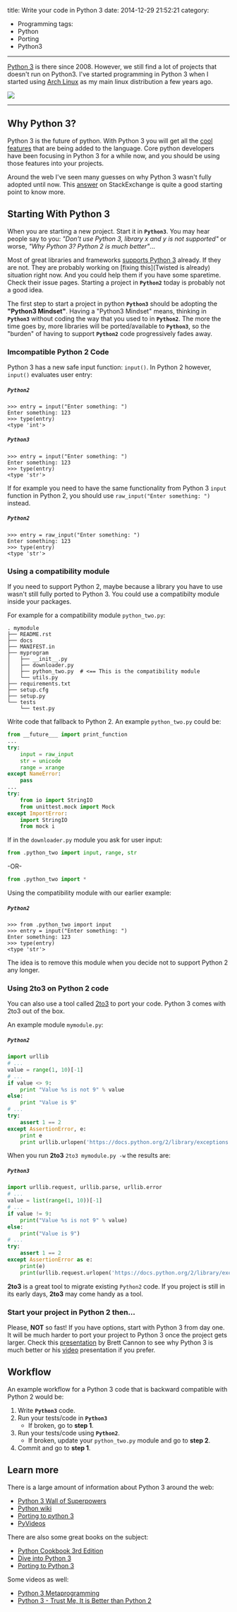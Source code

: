 title: Write your code in Python 3
date: 2014-12-29 21:52:21
category:
- Programming
tags:
- Python
- Porting
- Python3
---

[Python 3](https://www.python.org/download/releases/3.0/) is there since 2008. However, we still find a lot of projects that doesn't run on Python3. I've started programming in Python 3 when I started using [Arch Linux](https://www.archlinux.org/) as my main linux distribution a few years ago.


![](python3.svg)

----------


## Why Python 3?

Python 3 is the future of python. With Python 3 you will get all the [cool features](http://asmeurer.github.io/python3-presentation/slides.html#1) that are being added to the language. Core python developers have been focusing in Python 3 for a while now, and you should be using those features into your projects.

Around the web I've seen many guesses on why Python 3 wasn't fully adopted until now. This [answer](http://programmers.stackexchange.com/a/63935) on StackExchange is quite a good starting point to know more.


## Starting With Python 3

When you are starting a new project. Start it in **`Python3`**. You may hear people say to you: *"Don't use Python 3, library x and y is not supported"* or worse, *"Why Python 3? Python 2 is much better"*...

Most of great libraries and frameworks [supports Python 3](https://python3wos.appspot.com/) already. If they are not. They are probably working on [fixing this](Twisted is already) situation right now. And you could help them if you have some sparetime. Check their issue pages. Starting a project in **`Python2`** today is probably not a good idea.

The first step to start a project in python **`Python3`** should be adopting the **"Python3 Mindset"**. Having a "Python3 Mindset" means, thinking in **`Python3`** without coding the way that you used to in **`Python2`**. The more the time goes by, more libraries will be ported/available to **`Python3`**, so the "burden" of having to support **`Python2`** code progressively fades away.


### Imcompatible Python 2 Code

Python 3 has a new safe input function: `input()`. In Python 2 however, `input()` evaluates user entry:

##### `Python2`

    >>> entry = input("Enter something: ")
    Enter something: 123
    >>> type(entry)
    <type 'int'>

##### `Python3`

    >>> entry = input("Enter something: ")
    Enter something: 123
    >>> type(entry)
    <type 'str'>

If for example you need to have the same functionality from Python 3 `input` function in Python 2, you should use `raw_input("Enter something: ")` instead.

##### `Python2`

    >>> entry = raw_input("Enter something: ")
    Enter something: 123
    >>> type(entry)
    <type 'str'>

### Using a compatibility module

If you need to support Python 2, maybe because a library you have to use wasn't still fully ported to Python 3. You could use a compatibilty module inside your packages.

For example for a compatibility module `python_two.py`:


    . mymodule
    ├── README.rst
    ├── docs
    ├── MANIFEST.in
    ├── myprogram
    │   ├── __init__.py
    │   ├── downloader.py
    │   ├── python_two.py  # <== This is the compatibility module
    │   └── utils.py
    ├── requirements.txt
    ├── setup.cfg
    ├── setup.py
    └── tests
        └── test.py

Write code that fallback to Python 2. An example `python_two.py` could be:

~~~python
from __future___ import print_function
...
try:
    input = raw_input
    str = unicode
    range = xrange
except NameError:
    pass
...
try:
    from io import StringIO
    from unittest.mock import Mock
except ImportError:
    import StringIO
    from mock i
~~~

If in the `downloader.py` module you ask for user input:

~~~python
from .python_two import input, range, str
~~~

-OR-

~~~python
from .python_two import *
~~~


Using the compatibility module with our earlier example:

##### `Python2`

    >>> from .python_two import input
    >>> entry = input("Enter something: ")
    Enter something: 123
    >>> type(entry)
    <type 'str'>

The idea is to remove this module when you decide not to support Python 2 any longer.


### Using 2to3 on Python 2 code

You can also use a tool called [2to3](http://www.diveintopython3.net/porting-code-to-python-3-with-2to3.html) to port your code. Python 3 comes with 2to3 out of the box.

An example module `mymodule.py`:

##### `Python2`

~~~python
import urllib
# ...
value = range(1, 10)[-1]
# ...
if value <> 9:
    print "Value %s is not 9" % value
else:
    print "Value is 9"
# ...
try:
    assert 1 == 2
except AssertionError, e:
    print e
    print urllib.urlopen('https://docs.python.org/2/library/exceptions.html').read()
~~~


When you run **2to3** `2to3 mymodule.py -w` the results are:

##### `Python3`

~~~python
import urllib.request, urllib.parse, urllib.error
# ...
value = list(range(1, 10))[-1]
# ...
if value != 9:
    print("Value %s is not 9" % value)
else:
    print("Value is 9")
# ...
try:
    assert 1 == 2
except AssertionError as e:
    print(e)
    print(urllib.request.urlopen('https://docs.python.org/2/library/exceptions.html').read())
~~~

**2to3** is a great tool to migrate existing `Python2` code. If you project is still in its early days, **2to3** may come handy as a tool.

### Start your project in Python 2 then...

Please, **NOT** so fast! If you have options, start with Python 3 from day one. It will be much harder to port your project to Python 3 once the project gets larger. Check this [presentation](https://speakerdeck.com/pyconslides/python-3-dot-3-trust-me-its-better-than-python-2-dot-7-by-dr-brett-cannon) by Brett Cannon to see why Python 3 is much better or his [video](https://www.youtube.com/watch?v=f_6vDi7ywuA) presentation if you prefer.


## Workflow

An example workflow for a Python 3 code that is backward compatible with Python 2 would be:

1. Write **`Python3`** code.
2. Run your tests/code in **`Python3`**
   + If broken, go to **step 1**.
3. Run your tests/code using **`Python2`**.
   + If broken, update your `python_two.py` module and go to **step 2**.
4. Commit and go to **step 1**.


## Learn more

There is a large amount of information about Python 3 around the web:

+ [Python 3 Wall of Superpowers](https://python3wos.appspot.com/)
+ [Python wiki](https://wiki.python.org/moin/Python2orPython3)
+ [Porting to python 3]()
+ [PyVideos](http://pyvideo.org)

There are also some great books on the subject:

+ [Python Cookbook 3rd Edition](http://chimera.labs.oreilly.com/books/1230000000393)
+ [Dive into Python 3](http://www.diveintopython3.net/)
+ [Porting to Python 3](http://python3porting.com)

Some videos as well:

+ [Python 3 Metaprogramming](https://www.youtube.com/watch?v=sPiWg5jSoZI)
+ [Python 3 - Trust Me, It is Better than Python 2](https://www.youtube.com/watch?v=sPiWg5jSoZI)
